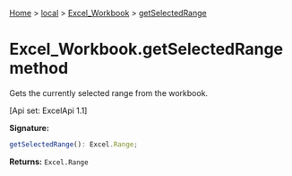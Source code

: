 [Home](./index) &gt; [local](local.md) &gt; [Excel\_Workbook](local.excel_workbook.md) &gt; [getSelectedRange](local.excel_workbook.getselectedrange.md)

# Excel\_Workbook.getSelectedRange method

Gets the currently selected range from the workbook. 

 \[Api set: ExcelApi 1.1\]

**Signature:**
```javascript
getSelectedRange(): Excel.Range;
```
**Returns:** `Excel.Range`

